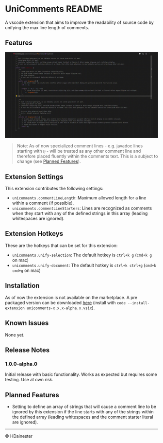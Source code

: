 # UniComments README

A vscode extension that aims to improve the readability of source code by unifying the max line length of comments.

## Features

![Unify comments in document](img/demo.gif)
> Note: As of now specialized comment lines - e.g. javadoc lines starting with `@` - will be treated as any other comment line and therefore placed fluently within the comments text. This is a subject to change (see [Planned Features](#planned-features)).

## Extension Settings

This extension contributes the following settings:

* `unicomments.commentLineLength`: Maximum allowed length for a line within a comment (if possible).
* `unicomments.commentLineStarters`: Lines are recognized as comments when they start with any of the defined strings in this array (leading whitespaces are ignored).

## Extension Hotkeys

These are the hotkeys that can be set for this extension:

* `unicomments.unify-selection`: The default hotkey is `ctrl+k g` (`cmd+k g` on mac)
* `unicomments.unify-document`: The default hotkey is `ctrl+k ctrl+g` (`cmd+k cmd+g` on mac)

## Installation

As of now the extension is not available on the marketplace. A pre packaged version can be downloaded [here](google.com) (install with `code --install-extension unicomments-x.x.x-alpha.x.vsix`).

## Known Issues

None yet.

## Release Notes

### 1.0.0-alpha.0

Initial release with basic functionality. Works as expected but requires some testing. Use at own risk.

## Planned Features

* Setting to define an array of strings that will cause a comment line to be ignored by this extension if the line starts with any of the strings within the defined array (leading whitespaces and the comment starter literal are ignored).

-----------------------------------------------------------------------------------------------------------

&copy; HDainester
